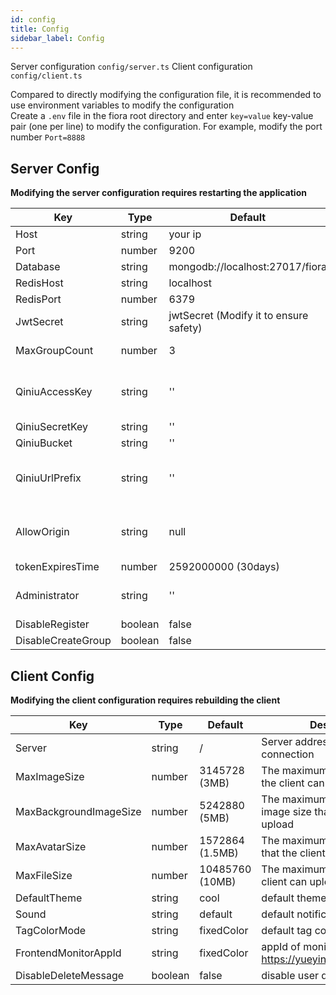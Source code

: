 ```yaml
---
id: config
title: Config
sidebar_label: Config
---
```


Server configuration `config/server.ts`
Client configuration `config/client.ts`

Compared to directly modifying the configuration file, it is recommended to use environment variables to modify the configuration   
Create a `.env` file in the fiora root directory and enter `key=value` key-value pair (one per line) to modify the configuration. For example, modify the port number `Port=8888`

## Server Config
**Modifying the server configuration requires restarting the application**

| Key                | Type    | Default                                | Description                                                                                              |
| ------------------ | ------- | -------------------------------------- | -------------------------------------------------------------------------------------------------------- |
| Host               | string  | your ip                                | backend server host                                                                                      |
| Port               | number  | 9200                                   | backend server port                                                                                      |
| Database           | string  | mongodb://localhost:27017/fiora        | mongodbb address                                                                                         |
| RedisHost          | string  | localhost                              | redis host                                                                                               |
| RedisPort          | number  | 6379                                   | redis port                                                                                               |
| JwtSecret          | string  | jwtSecret (Modify it to ensure safety) | jwt token encryption secret                                                                              |
| MaxGroupCount      | number  | 3                                      | Maximum number of groups created per user                                                                |
| QiniuAccessKey     | string  | ''                                     | access key of qiniu CDN. If it is empty, The uploaded file will be stored on the server                  |
| QiniuSecretKey     | string  | ''                                     | secret key of qiniu CDN                                                                                  |
| QiniuBucket        | string  | ''                                     | bucket name of qiniu CDN                                                                                 |
| QiniuUrlPrefix     | string  | ''                                     | bucket url prefix of qiniu CDN. End with /, for example https://cdn.suisuijiang.com/                     |
| AllowOrigin        | string  | null                                   | The list of allowed client origins. If null, all origins are allowed. Multiple values separated by comma |
| tokenExpiresTime   | number  | 2592000000 (30days)                    | login token expires time                                                                                 |
| Administrator      | string  | ''                                     | Administrator userId list. Multiple values separated by comma                                            |
| DisableRegister    | boolean | false                                  | Disable register                                                                                         |
| DisableCreateGroup | boolean | false                                  | Disable create group                                                                                     |

## Client Config
**Modifying the client configuration requires rebuilding the client**

| Key                    | Type    | Default         | Description                                                  |
| ---------------------- | ------- | --------------- | ------------------------------------------------------------ |
| Server                 | string  | /               | Server address of the client connection                      |
| MaxImageSize           | number  | 3145728 (3MB)   | The maximum image size that the client can upload            |
| MaxBackgroundImageSize | number  | 5242880 (5MB)   | The maximum background image size that the client can upload |
| MaxAvatarSize          | number  | 1572864 (1.5MB) | The maximum avatar image size that the client can upload     |
| MaxFileSize            | number  | 10485760 (10MB) | The maximum file size that the client can upload             |
| DefaultTheme           | string  | cool            | default theme                                                |
| Sound                  | string  | default         | default notification sound                                   |
| TagColorMode           | string  | fixedColor      | default tag color mode                                       |
| FrontendMonitorAppId   | string  | fixedColor      | appId of monitor <https://yueying.effirst.com/index>         |
| DisableDeleteMessage   | boolean | false           | disable user delete messages                                 |
